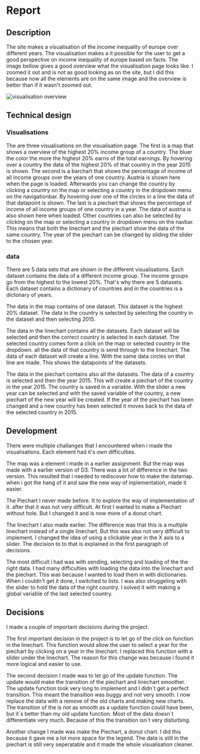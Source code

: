 # Report

## Description
The site makes a visualisation of the income inequality of europe over different years. The visualisation makes a it possible for the user to get a good perspective on income inequality of europe based on facts. The image bellow gives a good overview what the visualisation page looks like. I zoomed it out and is not as good looking as on the site, but I did this because now all the elements are on the same image and the overview is better than if it wasn't zoomed out.

![visualisation overview](https://user-images.githubusercontent.com/1015496/52010169-20e4a480-24d5-11e9-9a6d-129a60917211.png)

## Technical design
### Visualisations
The are three visualisations on the visualisation page. The first is a map that shows a overview of the highest 20% income group of a country. The bluer the color the more the highest 20% earns of the total earnings. By hovering over a country the data of the highest 20% of that country in the year 2015 is shown. The second is a barchart that shows the percentage of income of all income groups over the years of one country. Austria is shown here when the page is loaded. Afterwards you can change the country by clicking a country on the map or selecting a country in the dropdown menu on the navigationbar. By hovering over one of the circles in a line the data of that datapoint is shown. The last is a piechart that shows the percentage of income of all income groups of one country in a year. The data of austria is also shown here when loaded. Other countries can also be selected by clicking on the map or selecting a country in dropdown menu on the navbar. This means that both the linechart and the piechart show the data of the same country. The year of the piechart can be changed by sliding the slider to the chosen year.

### data
There are 5 data sets that are shown in the different visualisations. Each dataset contains the data of a different income group. The income groups go from the highest to the lowest 20%. That's why there are 5 datasets. Each dataset contains a dictionary of countries and in the countries is a dictonary of years.

The data in the map contains of one dataset. This dataset is the highest 20% dataset. The data in the country is selected by selecting the country in the dataset and then selecting 2015.

The data in the linechart contains all the datasets. Each dataset will be selected and then the correct country is selected in each dataset. The selected country comes form a click on the map or selected country in the dropdown. all the data of that country is send through to the linechart. The data of each dataset will create a line. With the same data circles on that line are made. This shows the datapoints of the datasets.

The data in the piechart contains also all the datasets. The data of a country is selected and then the year 2015. This will create a piechart of the country in the year 2015. The country is saved in a variable. With the slider a new year can be selected and with the saved variable of the country, a new piechart of the new year will be created. If the year of the piechart has been changed and a new country has been selected it moves back to the data of the selected country in 2015.

## Development
There were multiple challanges that I encountered when i made the visualisations. Each element had it's own difficulties.

The map was a element i made in a earlier assignment. But the map was made with a earlier version of D3. There was a lot of difference in the two version. This resulted that i needed to rediscover how to make the datamap. when i got the hang of it and saw the new way of inplementation, made it easier.

The Piechart I never made before. It to explore the way of implementation of it. after that it was not very difficult. At first I wanted to make a Piechart without hole. But I changed it and is now more of a donut chart.

The linechart I also made earlier. The difference was that this is a multiple linechart instead of a single linechart. But this was also not very difficult to implement. I changed the idea of using a clickable year in the X axis to a slider. The decision to to that is explained in the first paragraph of decisions.

The most difficult i had was with sending, selecting and loading of the the right data. I had many difficulties with loading the data into the linechart and the piechart. This was because I wanted to load them in with dictionaries. When i couldn't get it done, I switched to lists. I was also struggeling with the slider to hold the data of the right country. I solved it with making a global variable of the last selected country.

## Decisions
I made a couple of important decisions during the project.

The first important decision in the project is to let go of the click on function in the linechart. This function would allow the user to select a year for the piechart by clicking on a year in the linechart. I replaced this function with a slider under the linechart. The reason for this change was because i found it more logical and easier to use.

The second decision I made was to let go of the update function. The update would make the transition of the piechart and linechart smoother. The update function took very long to implement and I didn´t get a perfect transition. This meant the transition was buggy and not very smooth. I now replace the data with a remove of the old charts and making new charts. The transition of the is not as smooth as a update function could have been, but it´s better than my old update function. Most of the data doesn´t differentiate very much. Because of this the transition isn´t very disturbing.

Another change I made was make the Piechart, a donut chart. I did this because it gave me a lot more space for the legend. The data is still in the piechart is still very seperatable and it made the whole visualisation cleaner.
